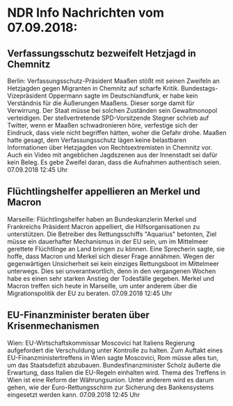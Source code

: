 # NDR Info Nachrichten vom 07.09.2018:


## Verfassungsschutz bezweifelt Hetzjagd in Chemnitz
Berlin: Verfassungsschutz-Präsident Maaßen stößt mit seinen Zweifeln an Hetzjagden gegen Migranten in Chemnitz auf scharfe Kritik. Bundestags-Vizepräsident Oppermann sagte im Deutschlandfunk, er habe kein Verständnis für die Äußerungen Maaßens. Dieser sorge damit für Verwirrung. Der Staat müsse bei solchen Zuständen sein Gewaltmonopol verteidigen. Der stellvertretende SPD-Vorsitzende Stegner schrieb auf Twitter, wenn er Maaßen schwadronieren höre, verfestige sich der Eindruck, dass viele nicht begriffen hätten, woher die Gefahr drohe. Maaßen hatte gesagt, dem Verfassungsschutz lägen keine belastbaren Informationen über Hetzjagden von Rechtsextremisten in Chemnitz vor. Auch ein Video mit angeblichen Jagdszenen aus der Innenstadt sei dafür kein Beleg. Es gebe Zweifel daran, dass die Aufnahmen authentisch seien. 07.09.2018 12:45 Uhr 

## Flüchtlingshelfer appellieren an Merkel und Macron
Marseille:       Flüchtlingshelfer haben an Bundeskanzlerin Merkel und Frankreichs Präsident Macron appelliert, die Hilfsorganisationen zu unterstützen. Die Betreiber des Rettungsschiffs "Aquarius" betonten, Ziel müsse ein dauerhafter Mechanismus in der EU sein, um im Mittelmeer gerettete Flüchtlinge an Land bringen zu können. Eine Sprecherin sagte, sie hoffe, dass Macron und Merkel sich dieser Frage annähmen. Wegen der gegenwärtigen Unsicherheit sei kein einziges Rettungsboot im Mittelmeer unterwegs. Dies sei unverantwortlich, denn in den vergangenen Wochen habe es einen sehr starken Anstieg der Todesfälle gegeben. Merkel und Macron treffen sich heute in Marseille, um unter anderem über die Migrationspolitik der EU zu beraten. 07.09.2018 12:45 Uhr 

## EU-Finanzminister beraten über Krisenmechanismen
Wien:	EU-Wirtschaftskommissar Moscovici hat Italiens Regierung aufgefordert die Verschuldung unter Kontrolle zu halten. Zum Auftakt eines EU-Finanzministertreffens in Wien sagte Moscovici, Rom müsse alles tun, um das Staatsdefizit abzubauen. Bundesfinanzminister Scholz äußerte die Erwartung, dass Italien die EU-Regeln einhalten wird. Thema des Treffens in Wien ist eine Reform der Währungsunion. Unter anderem wird es darum gehen, wie der Euro-Rettungsschirm zur Sicherung des Bankensystems eingesetzt werden kann. 07.09.2018 12:45 Uhr 
